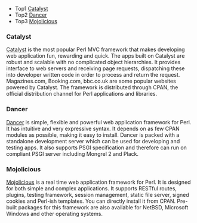 * Top1 [Catalyst](#Catalyst)
* Top2 [Dancer](#Dancer)
* Top3 [Mojolicious](#Mojolicious)


### Catalyst

[Catalyst](http://www.catalystframework.org/) is the most popular Perl MVC framework that makes developing web application fun, rewarding and quick. The apps built on Catalyst are robust and scalable with no complicated object hierarchies. It provides interface to web servers and receiving page requests, dispatching these into developer written code in order to process and return the request. Magazines.com, Booking.com, bbc.co.uk are some popular websites powered by Catalyst.
The framework is distributed through CPAN, the official distribution channel for Perl applications and libraries.

### Dancer

[Dancer](http://www.perldancer.org) is simple, flexible and powerful web application framework for Perl. It has intuitive and very expressive syntax. It depends on as few CPAN modules as possible, making it easy to install. Dancer is packed with a standalone development server which can be used for developing and testing apps. It also supports PSGI specification and therefore can run on compliant PSGI server including Mongrel 2 and Plack.

### Mojolicious

[Mojolicious](https://mojolicious.org) is a real time web application framework for Perl. It is designed for both simple and complex applications. It supports RESTful routes, plugins, testing framework, session management, static file server, signed cookies and Perl-ish templates. You can directly install it from CPAN. Pre-built packages for this framework are also available for NetBSD, Microsoft Windows and other operating systems.
